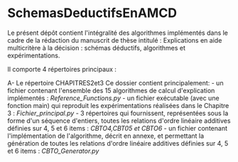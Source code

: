 # SchemasDeductifsEnAMCD

Le présent dépôt contient l'intégralité des algorithmes implémentés dans le cadre de la rédaction du manuscrit de thèse intitulé : Explications en aide multicritère à la décision : schémas déductifs, algorithmes et expérimentations.

Il comporte 4 répertoires principaux :

A- Le répertoire CHAPITRES2et3
  Ce dossier contient principalement:
    - un fichier contenant l'ensemble des 15 algorithmes de calcul d'explication implémentés : *Reference_Functions.py*
    - un fichier exécutable (avec une fonction main) qui reproduit les expérimentations réalisées dans le Chapitre 3 : *Fichier_principal.py*
    - 3 répertoires qui fournissent, représentées sous la forme d'un séquence d'entiers, toutes les relations d'ordre linéaire additives définies sur 4, 5 et 6 items : *CBTO4,CBT05 et CBTO6*
    - un fichier contenant l'implémentation de l'algorithme, décrit en annexe, et permettant la génération de toutes les relations d'ordre linéaire additives définies sur 4, 5 et 6 items : *CBTO_Generator.py*
    
